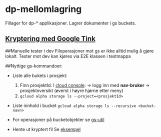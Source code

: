 # dp-mellomlagring

Fillager for dp-* applikasjoner. Lagrer dokumenter i gs buckets.

## [Kryptering med Google Tink](docs/encryption.md)

##Manuelle tester i dev
Filoperasjoner mot gs er ikke alltid mulig å gjøre lokalt. Tester mot dev kan kjøres via E2E klassen i testmappa

##Nyttige gs-kommandoer:
* Liste alle bukets i prosjekt:
  1. Finn prosjektId. I [cloud console](https://console.cloud.google.com): -> logg inn med **nav-bruker** -> prosjektoversikt (øverst i høyre hjørne etter meny)
  2. `gcloud alpha storage ls --project=<prosjektId>`
* Liste innhold i bucket 
```gcloud alpha storage ls --recursive <bucket-navn>``` 
* For operasjoner på bucketobjekter se [gs-util](https://cloud.google.com/storage/docs/gsutil/)

* Hente ut kryptert fil
Se [eksempel](src/test/kotlin/no/nav/dagpenger/mellomlagring/HentKryptertFilEksempel.kt)